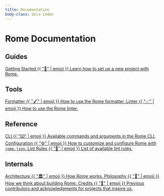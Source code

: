 ```yaml
---
title: Documentation
body-class: docs-index
---
```


# Rome Documentation

## Guides

<div class="docs-index-section">
  <a class="docs-index-button" href="/guides/getting-started/">
    <span class="heading">Getting Started</span>
    {{ "🎉" | emoji }} 
    <span class="description">Learn how to set up a new project with Rome.</span>
  </a>
</div>

## Tools

<div class="docs-index-section">
  <a class="docs-index-button" href="/formatter/">
    <span class="heading">Formatter</span>
    {{ "🖌️" | emoji }} 
    <span class="description">How to use the Rome formatter.</span>
  </a>

  <a class="docs-index-button" href="/linter/">
    <span class="heading">Linter</span>
    {{ "✅" | emoji }} 
    <span class="description">How to use the Rome linter.</span>
  </a>
</div>

## Reference

<div class="docs-index-section">
  <a class="docs-index-button" href="/cli/">
    <span class="heading">CLI</span>
    {{ "⌨️" | emoji }} 
    <span class="description">Available commands and arguments in the Rome CLI.</span>
  </a>

  <a class="docs-index-button" href="/configuration/">
    <span class="heading">Configuration</span>
    {{ "⚙️" | emoji }} 
    <span class="description">How to customize and configure Rome with <code>rome.json</code>.</span>
  </a>

  <a class="docs-index-button" href="/lint/rules/">
    <span class="heading">Lint Rules</span>
    {{ "📏" | emoji }} 
    <span class="description">List of available lint rules.</span>
  </a>
</div>

## Internals

<div class="docs-index-section">
  <a class="docs-index-button" href="/internals/architecture/">
    <span class="heading">Architecture</span>
    {{ "🏛️" | emoji }} 
    <span class="description">How Rome works.</span>
  </a>

  <a class="docs-index-button" href="/internals/philosophy/">
    <span class="heading">Philosophy</span>
    {{ "🧐" | emoji }} 
    <span class="description">How we think about building Rome.</span>
  </a>


  <a class="docs-index-button" href="/credits/">
    <span class="heading">Credits</span>
    {{ "📝" | emoji }} 
    <span class="description">Previous contributors and acknowledgments for projects that inspire us.</span>
  </a>
</div>
